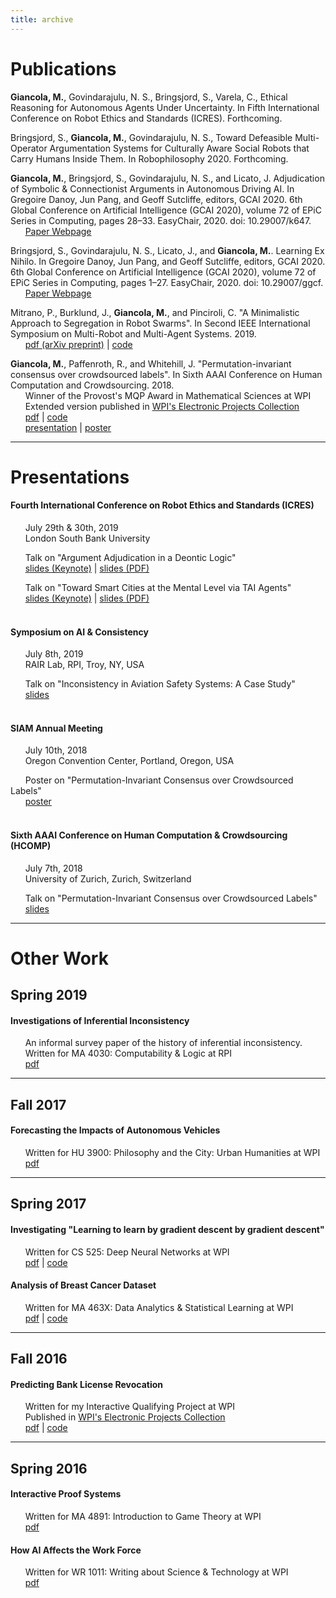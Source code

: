 ```yaml
---
title: archive
---
```


# Publications

**Giancola, M.**, Govindarajulu, N. S., Bringsjord, S., Varela, C., Ethical Reasoning for Autonomous Agents Under Uncertainty. In Fifth International Conference on Robot Ethics and Standards (ICRES). Forthcoming.
<br/>

Bringsjord, S., **Giancola, M.**, Govindarajulu, N. S., Toward Defeasible Multi-Operator Argumentation Systems for Culturally Aware Social Robots that Carry Humans Inside Them. In Robophilosophy 2020. Forthcoming.
<br/>

**Giancola, M.**, Bringsjord, S., Govindarajulu, N. S., and Licato, J. Adjudication of Symbolic & Connectionist Arguments in Autonomous Driving AI. In Gregoire Danoy, Jun Pang, and Geoff Sutcliffe, editors, GCAI 2020. 6th Global Conference on Artificial Intelligence (GCAI  2020), volume 72 of EPiC Series in Computing, pages 28–33. EasyChair, 2020. doi: 10.29007/k647. <br>
&nbsp;&nbsp;&nbsp;&nbsp;&nbsp;&nbsp;[Paper Webpage](https://easychair.org/publications/paper/Vtl4)
<br/>

Bringsjord, S., Govindarajulu, N. S., Licato, J., and **Giancola, M.**. Learning Ex Nihilo. In Gregoire Danoy, Jun Pang, and  Geoff Sutcliffe, editors, GCAI 2020. 6th Global Conference on Artificial Intelligence (GCAI 2020), volume 72 of EPiC Series in Computing, pages 1–27. EasyChair, 2020. doi: 10.29007/ggcf. <br>
&nbsp;&nbsp;&nbsp;&nbsp;&nbsp;&nbsp;[Paper Webpage](https://easychair.org/publications/paper/NzWG)
<br/>

Mitrano, P., Burklund, J., **Giancola, M.**, and Pinciroli, C. "A Minimalistic Approach to Segregation in Robot Swarms". In Second IEEE International Symposium on Multi-Robot and Multi-Agent Systems. 2019. <br>
&nbsp;&nbsp;&nbsp;&nbsp;&nbsp;&nbsp;[pdf (arXiv preprint)](https://arxiv.org/pdf/1901.10423.pdf) | [code](https://github.com/jsburklund/RobotAggregation)
<br/>

**Giancola, M.**, Paffenroth, R., and Whitehill, J. "Permutation-invariant consensus over crowdsourced labels". In Sixth AAAI Conference on Human Computation and Crowdsourcing. 2018. <br>
&nbsp;&nbsp;&nbsp;&nbsp;&nbsp;&nbsp;Winner of the Provost's MQP Award in Mathematical Sciences at WPI <br>
&nbsp;&nbsp;&nbsp;&nbsp;&nbsp;&nbsp;Extended version published in [WPI's Electronic Projects Collection](https://web.wpi.edu/Pubs/E-project/Available/E-project-042218-194555/) <br>
&nbsp;&nbsp;&nbsp;&nbsp;&nbsp;&nbsp;[pdf](2018/Giancola_Paffenroth_Whitehill_2018.pdf) | [code](https://github.com/mjgiancola/MQP) <br>
&nbsp;&nbsp;&nbsp;&nbsp;&nbsp;&nbsp;<a href="#PICA-Presentation">presentation</a> | <a href="#PICA-Poster">poster</a> <br>

---

# Presentations

#### Fourth International Conference on Robot Ethics and Standards (ICRES)
&nbsp;&nbsp;&nbsp;&nbsp;&nbsp;&nbsp;July 29th & 30th, 2019 <br>
&nbsp;&nbsp;&nbsp;&nbsp;&nbsp;&nbsp;London South Bank University <br>

&nbsp;&nbsp;&nbsp;&nbsp;&nbsp;&nbsp;Talk on "Argument Adjudication in a Deontic Logic" <br>
&nbsp;&nbsp;&nbsp;&nbsp;&nbsp;&nbsp;[slides (Keynote)](2019/ICRES_Arg_Adj_Pres.key) | [slides (PDF)](2019/ICRES_Arg_Adj_Pres.pdf) <br>

&nbsp;&nbsp;&nbsp;&nbsp;&nbsp;&nbsp;Talk on "Toward Smart Cities at the Mental Level via TAI Agents" <br>
&nbsp;&nbsp;&nbsp;&nbsp;&nbsp;&nbsp;[slides (Keynote)](2019/ICRES_TAI_Pres.key) | [slides (PDF)](2019/ICRES_TAI_Pres.pdf) <br>
<br/>

#### Symposium on AI & Consistency
&nbsp;&nbsp;&nbsp;&nbsp;&nbsp;&nbsp;July 8th, 2019 <br>
&nbsp;&nbsp;&nbsp;&nbsp;&nbsp;&nbsp;RAIR Lab, RPI, Troy, NY, USA <br>

&nbsp;&nbsp;&nbsp;&nbsp;&nbsp;&nbsp;Talk on "Inconsistency in Aviation Safety Systems: A Case Study" <br>
&nbsp;&nbsp;&nbsp;&nbsp;&nbsp;&nbsp;[slides](2019/Inconsistency_Symposium_Presentation.ppsx) <br>
<br/>

#### SIAM Annual Meeting
<a name="PICA-Poster"></a>
&nbsp;&nbsp;&nbsp;&nbsp;&nbsp;&nbsp;July 10th, 2018 <br>
&nbsp;&nbsp;&nbsp;&nbsp;&nbsp;&nbsp;Oregon Convention Center, Portland, Oregon, USA <br>

&nbsp;&nbsp;&nbsp;&nbsp;&nbsp;&nbsp;Poster on "Permutation-Invariant Consensus over Crowdsourced Labels" <br>
&nbsp;&nbsp;&nbsp;&nbsp;&nbsp;&nbsp;[poster](2018/MQP_Poster.pdf) <br>
<br/>

#### Sixth AAAI Conference on Human Computation & Crowdsourcing (HCOMP)
<a name="PICA-Presentation"></a>
&nbsp;&nbsp;&nbsp;&nbsp;&nbsp;&nbsp;July 7th, 2018 <br>
&nbsp;&nbsp;&nbsp;&nbsp;&nbsp;&nbsp;University of Zurich, Zurich, Switzerland <br>

&nbsp;&nbsp;&nbsp;&nbsp;&nbsp;&nbsp;Talk on "Permutation-Invariant Consensus over Crowdsourced Labels" <br>
&nbsp;&nbsp;&nbsp;&nbsp;&nbsp;&nbsp;[slides](2018/HCOMP_Presentation.ppsx) <br>

---

# Other Work

## Spring 2019
#### Investigations of Inferential Inconsistency
&nbsp;&nbsp;&nbsp;&nbsp;&nbsp;&nbsp;An informal survey paper of the history of inferential inconsistency. <br>
&nbsp;&nbsp;&nbsp;&nbsp;&nbsp;&nbsp;Written for MA 4030: Computability & Logic at RPI <br>
&nbsp;&nbsp;&nbsp;&nbsp;&nbsp;&nbsp;[pdf](2019/Inferential_Inconsistency.pdf) <br>

---

## Fall 2017

#### Forecasting the Impacts of Autonomous Vehicles
&nbsp;&nbsp;&nbsp;&nbsp;&nbsp;&nbsp;Written for HU 3900: Philosophy and the City: Urban Humanities at WPI <br>
&nbsp;&nbsp;&nbsp;&nbsp;&nbsp;&nbsp;[pdf](2017/Giancola_Seminar_Report.pdf) <br>

---

## Spring 2017

#### Investigating "Learning to learn by gradient descent by gradient descent"
&nbsp;&nbsp;&nbsp;&nbsp;&nbsp;&nbsp;Written for CS 525: Deep Neural Networks at WPI <br>
&nbsp;&nbsp;&nbsp;&nbsp;&nbsp;&nbsp;[pdf](2017/Investigating_Learning_to_learn.pdf) | [code](https://github.com/mjgiancola/cs-525-project)
<br/>

#### Analysis of Breast Cancer Dataset
&nbsp;&nbsp;&nbsp;&nbsp;&nbsp;&nbsp;Written for MA 463X: Data Analytics & Statistical Learning at WPI <br>
&nbsp;&nbsp;&nbsp;&nbsp;&nbsp;&nbsp;[pdf](2017/Analysis_of_Breast_Cancer_Dataset.pdf) | [code](https://github.com/mjgiancola/wpi-ma-463x-project) <br>

---

## Fall 2016

#### Predicting Bank License Revocation
&nbsp;&nbsp;&nbsp;&nbsp;&nbsp;&nbsp;Written for my Interactive Qualifying Project at WPI <br>
&nbsp;&nbsp;&nbsp;&nbsp;&nbsp;&nbsp;Published in [WPI's Electronic Projects Collection](https://web.wpi.edu/Pubs/E-project/Available/E-project-101716-093448/) <br>
&nbsp;&nbsp;&nbsp;&nbsp;&nbsp;&nbsp;[pdf](2016/Predicting_Bank_License_Revocation.pdf) | [code](https://github.com/mjgiancola/banks_analytics) <br>

---

## Spring 2016

#### Interactive Proof Systems
&nbsp;&nbsp;&nbsp;&nbsp;&nbsp;&nbsp;Written for MA 4891: Introduction to Game Theory at WPI <br>
&nbsp;&nbsp;&nbsp;&nbsp;&nbsp;&nbsp;[pdf](2016/Interactive_Proof_Systems.pdf)
<br/>

#### How AI Affects the Work Force
&nbsp;&nbsp;&nbsp;&nbsp;&nbsp;&nbsp;Written for WR 1011: Writing about Science & Technology at WPI <br>
&nbsp;&nbsp;&nbsp;&nbsp;&nbsp;&nbsp;[pdf](2016/How_AI_Affects_Work_Force.pdf) <br>
